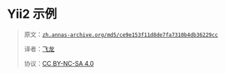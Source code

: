 # Yii2 示例

> 原文：[`zh.annas-archive.org/md5/ce9e153f11d8de7fa7310b4db36229cc`](https://zh.annas-archive.org/md5/ce9e153f11d8de7fa7310b4db36229cc)
> 
> 译者：[飞龙](https://github.com/wizardforcel)
> 
> 协议：[CC BY-NC-SA 4.0](http://creativecommons.org/licenses/by-nc-sa/4.0/)